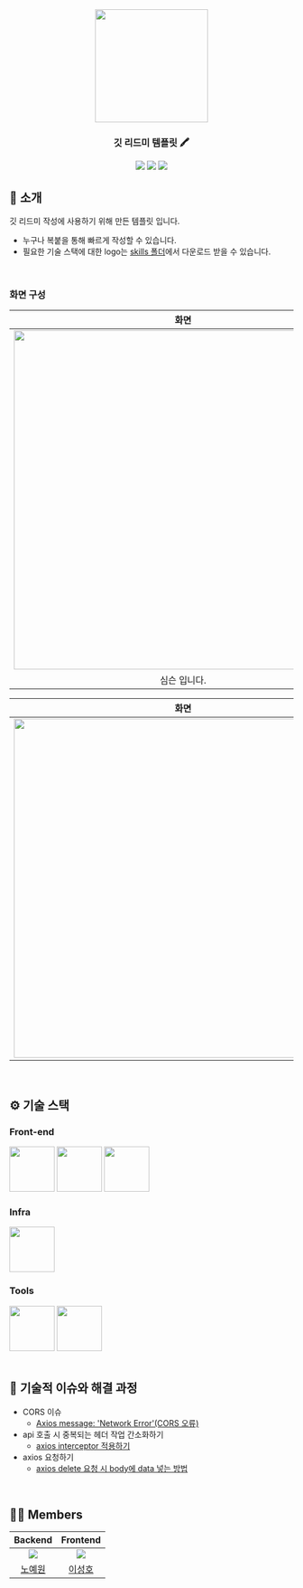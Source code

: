 <div align="center">
<img src="https://user-images.githubusercontent.com/80824750/208285921-4db42e3c-0a47-47dc-aebf-5d0840a71821.png" width="200"/>

### 깃 리드미 템플릿 🖍️

[<img src="https://img.shields.io/badge/-readme.md-important?style=flat&logo=google-chrome&logoColor=white" />](https://github.com/yewon-Noh/readme-template/tree/main/frontend) [<img src="https://img.shields.io/badge/-tech blog-blue?style=flat&logo=google-chrome&logoColor=white" />](https://github.com/yewon-Noh/readme-template/tree/main/frontend) [<img src="https://img.shields.io/badge/date-2022.12.10~2022.12.19-critical?style=flat&logo=google-chrome&logoColor=white" />]()


</div> 

## 📝 소개
깃 리드미 작성에 사용하기 위해 만든 템플릿 입니다.
- 누구나 복붙을 통해 빠르게 작성할 수 있습니다.
- 필요한 기술 스택에 대한 logo는 [skills 폴더](skills)에서 다운로드 받을 수 있습니다.


<br />

### 화면 구성
|화면|
|:---:|
|<img src="https://user-images.githubusercontent.com/80824750/208456048-acbf44a8-cd71-4132-b35a-500047adbe1c.gif" width="600"/>|
|심슨 입니다.|


|화면|
|:---:|
|<img src="https://user-images.githubusercontent.com/80824750/208456234-fb5fe434-aa65-4d7a-b955-89098d5bbe0b.gif" width="600"/>|

<br />

## ⚙ 기술 스택
### Front-end
<div>
<img src="https://github.com/yewon-Noh/readme-template/blob/main/skills/JavaScript.png?raw=true" width="80">
<img src="https://github.com/yewon-Noh/readme-template/blob/main/skills/React.png?raw=true" width="80">
<img src="https://github.com/yewon-Noh/readme-template/blob/main/skills/JWT.png?raw=true" width="80">
</div>

### Infra
<div>
<img src="https://github.com/yewon-Noh/readme-template/blob/main/skills/AWSEC2.png?raw=true" width="80">
</div>

### Tools
<div>
<img src="https://github.com/yewon-Noh/readme-template/blob/main/skills/Github.png?raw=true" width="80">
<img src="https://github.com/yewon-Noh/readme-template/blob/main/skills/Notion.png?raw=true" width="80">
</div>

<br />

## 🤔 기술적 이슈와 해결 과정
- CORS 이슈
    - [Axios message: 'Network Error'(CORS 오류)](https://leeseong010.tistory.com/117)
- api 호출 시 중복되는 헤더 작업 간소화하기
    - [axios interceptor 적용하기](https://leeseong010.tistory.com/133)
- axios 요청하기
    - [axios delete 요청 시 body에 data 넣는 방법](https://leeseong010.tistory.com/111)

<br />

## 💁‍♂️ Members
|Backend|Frontend|
|:---:|:---:|
| ![](https://github.com/yewon-Noh.png?size=120) | ![](https://github.com/SeongHo-C.png?size=120) |
|[노예원](https://github.com/yewon-Noh)|[이성호](https://github.com/SeongHo-C)|
